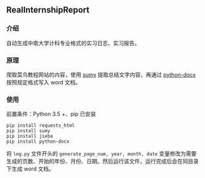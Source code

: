 ## RealInternshipReport

### 介绍

自动生成中南大学计科专业格式的实习日志、实习报告。

### 原理

爬取菜鸟教程网站的内容，使用 [sumy](https://github.com/miso-belica/sumy) 提取总结文字内容，再通过 [python-docx](https://github.com/python-openxml/python-docx) 按照规定格式写入 word 文档。

### 使用

前置条件：Python 3.5 +、pip 已安装

```shell
pip install requests_html
pip install sumy
pip install jieba
pip install python-docx
```

将 `log.py` 文件开头的 `generate_page_num, year, month, date` 变量修改为需要生成的页数、开始的年份、月份、日期。然后运行该文件，运行完成后会在同目录下生成 word 文档。